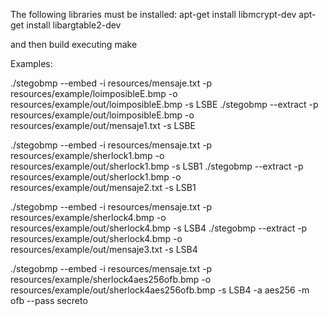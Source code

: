 The following libraries must be installed:
  apt-get install libmcrypt-dev
  apt-get install libargtable2-dev

and then build executing make


Examples:

./stegobmp --embed -i resources/mensaje.txt -p resources/example/loimposibleE.bmp -o resources/example/out/loimposibleE.bmp -s LSBE
./stegobmp --extract  -p resources/example/out/loimposibleE.bmp -o resources/example/out/mensaje1.txt -s LSBE


./stegobmp --embed -i resources/mensaje.txt -p resources/example/sherlock1.bmp -o resources/example/out/sherlock1.bmp -s LSB1
./stegobmp --extract -p resources/example/out/sherlock1.bmp -o resources/example/out/mensaje2.txt  -s LSB1

./stegobmp --embed -i resources/mensaje.txt -p resources/example/sherlock4.bmp -o resources/example/out/sherlock4.bmp -s LSB4
./stegobmp --extract -p resources/example/out/sherlock4.bmp -o resources/example/out/mensaje3.txt  -s LSB4

./stegobmp --embed -i resources/mensaje.txt -p resources/example/sherlock4aes256ofb.bmp -o resources/example/out/sherlock4aes256ofb.bmp -s LSB4 -a aes256 -m ofb --pass secreto


